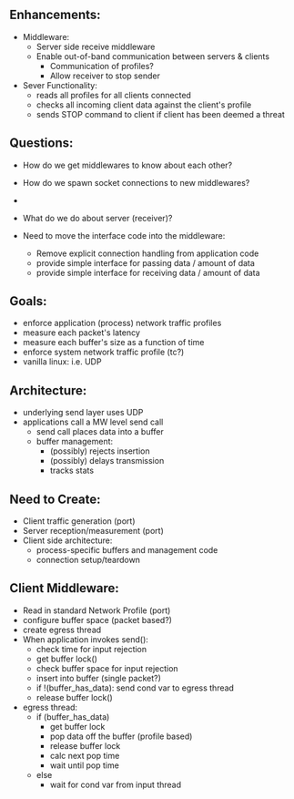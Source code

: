 Enhancements:
-------------
* Middleware:
  * Server side receive middleware
  * Enable out-of-band communication between servers & clients
    * Communication of profiles?
    * Allow receiver to stop sender
* Sever Functionality:
  * reads all profiles for all clients connected
  * checks all incoming client data against the client's profile
  * sends STOP command to client if client has been deemed a threat

Questions:
----------
* How do we get middlewares to know about each other?
* How do we spawn socket connections to new middlewares?
* 
* What do we do about server (receiver)?

* Need to move the interface code into the middleware:
  * Remove explicit connection handling from application code
  * provide simple interface for passing data / amount of data
  * provide simple interface for receiving data / amount of data
  

Goals:
------
* enforce application (process) network traffic profiles
* measure each packet's latency 
* measure each buffer's size as a function of time
* enforce system network traffic profile (tc?)
* vanilla linux: i.e. UDP

Architecture:
-------------
* underlying send layer uses UDP
* applications call a MW level send call 
	* send call places data into a buffer
	* buffer management:
		* (possibly) rejects insertion
		* (possibly) delays transmission
		* tracks stats

Need to Create:
---------------
* Client traffic generation (port)
* Server reception/measurement (port)
* Client side architecture:
	* process-specific buffers and management code
	* connection setup/teardown

Client Middleware:
------------------
* Read in standard Network Profile (port)
* configure buffer space (packet based?)
* create egress thread
* When application invokes send():
	* check time for input rejection
	* get buffer lock()
	* check buffer space for input rejection
	* insert into buffer (single packet?)
	* if !(buffer_has_data): send cond var to egress thread
	* release buffer lock()
* egress thread:
	* if (buffer_has_data)
		* get buffer lock
		* pop data off the buffer (profile based)
		* release buffer lock
		* calc next pop time
		* wait until pop time
	* else
		* wait for cond var from input thread
